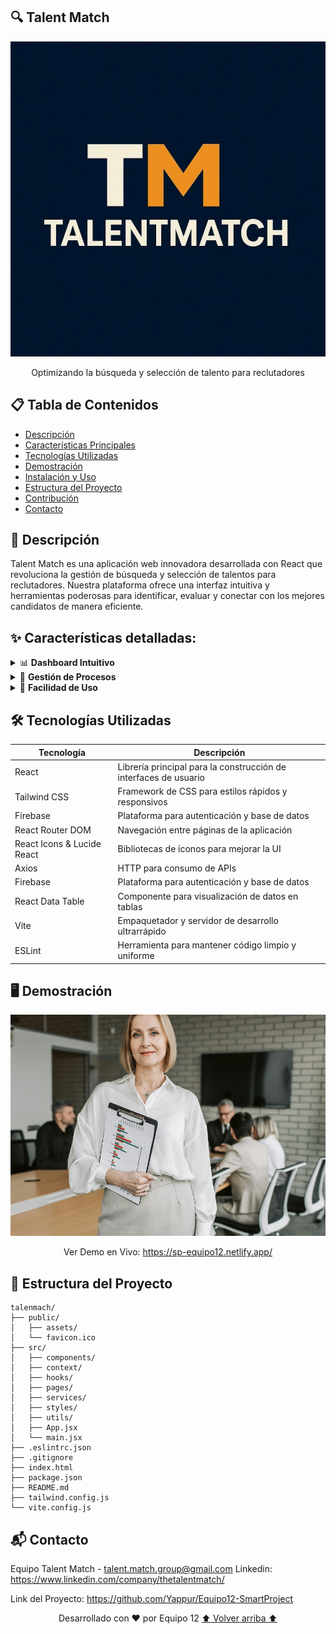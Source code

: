 ## 🔍 Talent Match

<div align="center">

![Logo Talent Match](./public/logo.png)

Optimizando la búsqueda y selección de talento para reclutadores

</div>

## 📋 Tabla de Contenidos

- [Descripción](#-descripción)
- [Características Principales](#-características-principales)
- [Tecnologías Utilizadas](#️-tecnologías-utilizadas)
- [Demostración](#️-demostración)
- [Instalación y Uso](#-instalación-y-uso)
- [Estructura del Proyecto](#-estructura-del-proyecto)
- [Contribución](#-contribución)
- [Contacto](#-contacto)

## 🚀 Descripción

Talent Match es una aplicación web innovadora desarrollada con React que revoluciona la gestión de búsqueda y selección de talentos para reclutadores. Nuestra plataforma ofrece una interfaz intuitiva y herramientas poderosas para identificar, evaluar y conectar con los mejores candidatos de manera eficiente.

## ✨ Características detalladas:

<details>
  <summary>📊 <b>Dashboard Intuitivo</b></summary>

Visualización clara de métricas claves como candidatos activos, entrevistas programadas y ofertas enviadas. Gráficos interactivos para análisis de datos en tiempo real.

</details>
<details>
  <summary>🔄 <b>Gestión de Procesos</b></summary>

Seguimiento del estado de cada candidato a través de un sistema personalizable con etapas de reclutamiento definidas.

</details>
<details>
  <summary>🎯 <b>Facilidad de Uso</b></summary>

Diseño intuitivo que permite a usuarios de todos los niveles técnicos aprovechar al máximo la plataforma sin necesidad de capacitación extensa.

</details>

## 🛠️ Tecnologías Utilizadas

<div align="center">

| Tecnología                 | Descripción                                                      |
| -------------------------- | ---------------------------------------------------------------- |
| React                      | Librería principal para la construcción de interfaces de usuario |
| Tailwind CSS               | Framework de CSS para estilos rápidos y responsivos              |
| Firebase                   | Plataforma para autenticación y base de datos                    |
| React Router DOM           | Navegación entre páginas de la aplicación                        |
| React Icons & Lucide React | Bibliotecas de íconos para mejorar la UI                         |
| Axios                      | HTTP para consumo de APIs                                        |
| Firebase                   | Plataforma para autenticación y base de datos                    |
| React Data Table           | Componente para visualización de datos en tablas                 |
| Vite                       | Empaquetador y servidor de desarrollo ultrarrápido               |
| ESLint                     | Herramienta para mantener código limpio y uniforme               |

</div>

## 🖥️ Demostración

<div align="center">

![Imagen](src/assets/img/mariaLopezAbout.png)

Ver Demo en Vivo: https://sp-equipo12.netlify.app/

</div>

## 📂 Estructura del Proyecto

```plaintext
talenmach/
├── public/
│   ├── assets/
│   └── favicon.ico
├── src/
│   ├── components/
│   ├── context/
│   ├── hooks/
│   ├── pages/
│   ├── services/
│   ├── styles/
│   ├── utils/
│   ├── App.jsx
│   └── main.jsx
├── .eslintrc.json
├── .gitignore
├── index.html
├── package.json
├── README.md
├── tailwind.config.js
└── vite.config.js
```

## 📬 Contacto

Equipo Talent Match - talent.match.group@gmail.com
Linkedin: https://www.linkedin.com/company/thetalentmatch/

Link del Proyecto: https://github.com/Yappur/Equipo12-SmartProject

<div align="center">
Desarrollado con ❤️ por Equipo 12
<a href="#-talent-match">⬆️ Volver arriba ⬆️</a>
</div>
